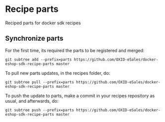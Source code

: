 # Recipe parts
Reciped parts for docker sdk recipes

## Synchronize parts

For the first time, its required the parts to be registered and merged:
```
git subtree add --prefix=parts https://github.com/OXID-eSales/docker-eshop-sdk-recipe-parts master
```

To pull new parts updates, in the recipes folder, do:
```
git subtree pull --prefix=parts https://github.com/OXID-eSales/docker-eshop-sdk-recipe-parts master
```

To push the update to parts, make a commit in your recipes repository as usual, and afterwards, do:
```
git subtree push --prefix=parts https://github.com/OXID-eSales/docker-eshop-sdk-recipe-parts master
```
